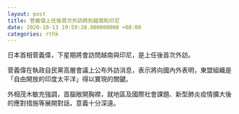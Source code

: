 ```yaml
---
layout: post
title: 菅義偉上任後首次外訪將到越南和印尼
date: 2020-10-13 19:59:28.000000000 +08:00
categories: rthk
---
```


日本首相菅義偉，下星期將會訪問越南與印尼，是上任後首次外訪。

菅義偉在執政自民黨高層會議上公布外訪消息，表示將向國內外表明，東盟組織是「自由開放的印度太平洋」得以實現的關鍵。

外相茂木敏充強調，首腦敞開胸襟，就地區及國際社會課題、新型肺炎疫情擴大後的應對措施等展開對話，意義十分深遠。
